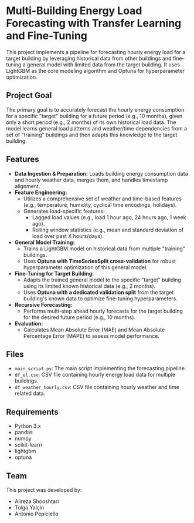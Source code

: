 # Multi-Building Energy Load Forecasting with Transfer Learning and Fine-Tuning

This project implements a pipeline for forecasting hourly energy load for a target building by leveraging historical data from other buildings and fine-tuning a general model with limited data from the target building. It uses LightGBM as the core modeling algorithm and Optuna for hyperparameter optimization.

## Project Goal

The primary goal is to accurately forecast the hourly energy consumption for a specific "target" building for a future period (e.g., 10 months), given only a short period (e.g., 2 months) of its own historical load data. The model learns general load patterns and weather/time dependencies from a set of "training" buildings and then adapts this knowledge to the target building.

## Features

*   **Data Ingestion & Preparation:** Loads building energy consumption data and hourly weather data, merges them, and handles timestamp alignment.
*   **Feature Engineering:**
    *   Utilizes a comprehensive set of weather and time-based features (e.g., temperature, humidity, cyclical time encodings, holidays).
    *   Generates load-specific features:
        *   Lagged load values (e.g., load 1 hour ago, 24 hours ago, 1 week ago).
        *   Rolling window statistics (e.g., mean and standard deviation of load over past X hours/days).
*   **General Model Training:**
    *   Trains a LightGBM model on historical data from multiple "training" buildings.
    *   Uses **Optuna with TimeSeriesSplit cross-validation** for robust hyperparameter optimization of this general model.
*   **Fine-Tuning for Target Building:**
    *   Adapts the trained general model to the specific "target" building using its limited known historical data (e.g., 2 months).
    *   Uses **Optuna with a dedicated validation split** from the target building's known data to optimize fine-tuning hyperparameters.
*   **Recursive Forecasting:**
    *   Performs multi-step ahead hourly forecasts for the target building for the desired future period (e.g., 10 months).
*   **Evaluation:**
    *   Calculates Mean Absolute Error (MAE) and Mean Absolute Percentage Error (MAPE) to assess model performance.


## Files

*   `main_script.py`: The main script implementing the forecasting pipeline.
*   `df_el.csv`: CSV file containing hourly energy load data for multiple buildings.
*   `df_weather_hourly.csv`: CSV file containing hourly weather and time related data.

## Requirements

*   Python 3.x
*   pandas
*   numpy
*   scikit-learn
*   lightgbm
*   optuna


## Team

This project was developed by:

*   Alireza Shooshtari
*   Tolga Yalçin
*   Antonio Pepiciello


